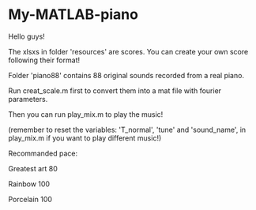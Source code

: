 # My-MATLAB-piano

Hello guys!

The xlsxs in folder 'resources' are scores. You can create your own score following their format!

Folder 'piano88' contains 88 original sounds recorded from a real piano.

Run creat_scale.m first to convert them into a mat file with fourier parameters.

Then you can run play_mix.m to play the music!

(remember to reset the variables: 'T_normal', 'tune' and 'sound_name', in play_mix.m if you want to play different music!)

Recommanded pace:

Greatest art  80

Rainbow 100

Porcelain 100

